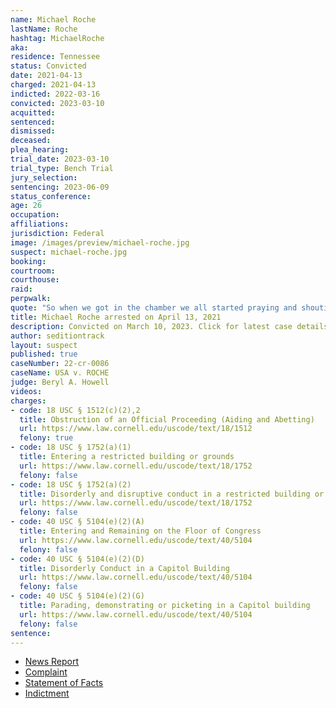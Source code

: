 ```yaml
---
name: Michael Roche
lastName: Roche
hashtag: MichaelRoche
aka:
residence: Tennessee
status: Convicted
date: 2021-04-13
charged: 2021-04-13
indicted: 2022-03-16
convicted: 2023-03-10
acquitted:
sentenced:
dismissed:
deceased:
plea_hearing:
trial_date: 2023-03-10
trial_type: Bench Trial
jury_selection:
sentencing: 2023-06-09
status_conference:
age: 26
occupation:
affiliations:
jurisdiction: Federal
image: /images/preview/michael-roche.jpg
suspect: michael-roche.jpg
booking:
courtroom:
courthouse:
raid:
perpwalk:
quote: "So when we got in the chamber we all started praying and shouting in the name of Jesus Christ and inviting Christ back into our state Capitol"
title: Michael Roche arrested on April 13, 2021
description: Convicted on March 10, 2023. Click for latest case details.
author: seditiontrack
layout: suspect
published: true
caseNumber: 22-cr-0086
caseName: USA v. ROCHE
judge: Beryl A. Howell
videos:
charges:
- code: 18 USC § 1512(c)(2),2
  title: Obstruction of an Official Proceeding (Aiding and Abetting)
  url: https://www.law.cornell.edu/uscode/text/18/1512
  felony: true
- code: 18 USC § 1752(a)(1)
  title: Entering a restricted building or grounds
  url: https://www.law.cornell.edu/uscode/text/18/1752
  felony: false
- code: 18 USC § 1752(a)(2)
  title: Disorderly and disruptive conduct in a restricted building or grounds
  url: https://www.law.cornell.edu/uscode/text/18/1752
  felony: false
- code: 40 USC § 5104(e)(2)(A)
  title: Entering and Remaining on the Floor of Congress
  url: https://www.law.cornell.edu/uscode/text/40/5104
  felony: false
- code: 40 USC § 5104(e)(2)(D)
  title: Disorderly Conduct in a Capitol Building
  url: https://www.law.cornell.edu/uscode/text/40/5104
  felony: false
- code: 40 USC § 5104(e)(2)(G)
  title: Parading, demonstrating or picketing in a Capitol building
  url: https://www.law.cornell.edu/uscode/text/40/5104
  felony: false
sentence:
---
```

- [News Report](https://www.tennessean.com/story/news/crime/2021/04/13/murfreesboro-man-michael-roche-arrested-u-s-capitol-riot-case/7205782002/)
- [Complaint](https://www.justice.gov/usao-dc/case-multi-defendant/file/1386731/download)
- [Statement of Facts](https://www.justice.gov/usao-dc/case-multi-defendant/file/1386736/download)
- [Indictment](https://extremism.gwu.edu/sites/g/files/zaxdzs2191/f/Michael%20Roche%20Indictment.pdf)
